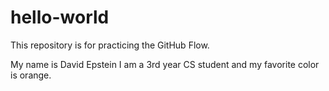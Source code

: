 # hello-world
This repository is for practicing the GitHub Flow.

My name is David Epstein I am a 3rd year CS student and my favorite color is orange.
